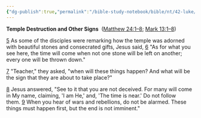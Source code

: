 ```yaml
---
{"dg-publish":true,"permalink":"/bible-study-notebook/bible/nt/42-luke/luke-21-5-9/","tags":["NT/42_Luke-21v5-9"],"created":"2025-06-02T23:40:12.170-04:00","updated":"2025-06-02T20:08:11.143-04:00"}
---
```


**Temple Destruction and Other Signs** 
([Matthew 24:1–8](https://www.google.com/url?sa=E&q=https%3A%2F%2Fbiblehub.com%2Fbsb%2Fmatthew%2F24.htm); [Mark 13:1–8](https://www.google.com/url?sa=E&q=https%3A%2F%2Fbiblehub.com%2Fbsb%2Fmark%2F13.htm))

[5](https://www.google.com/url?sa=E&q=https%3A%2F%2Fbiblehub.com%2Fluke%2F21-5.htm) As some of the disciples were remarking how the temple was adorned with beautiful stones and consecrated gifts, Jesus said, [6](https://www.google.com/url?sa=E&q=https%3A%2F%2Fbiblehub.com%2Fluke%2F21-6.htm) "As for what you see here, the time will come when not one stone will be left on another; every one will be thrown down."

[7](https://www.google.com/url?sa=E&q=https%3A%2F%2Fbiblehub.com%2Fluke%2F21-7.htm) "Teacher," they asked, "when will these things happen? And what will be the sign that they are about to take place?"

[8](https://www.google.com/url?sa=E&q=https%3A%2F%2Fbiblehub.com%2Fluke%2F21-8.htm) Jesus answered, "See to it that you are not deceived. For many will come in My name, claiming, 'I am He,' and, 'The time is near.' Do not follow them. [9](https://www.google.com/url?sa=E&q=https%3A%2F%2Fbiblehub.com%2Fluke%2F21-9.htm) When you hear of wars and rebellions, do not be alarmed. These things must happen first, but the end is not imminent."
